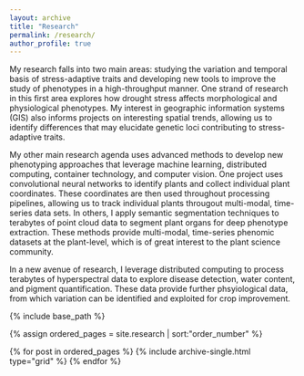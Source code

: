 ```yaml
---
layout: archive
title: "Research"
permalink: /research/
author_profile: true
---
```


My research falls into two main areas: studying the variation and temporal basis of stress-adaptive traits and developing new tools to improve the study of phenotypes in a high-throughput manner. One strand of research in this first area explores how drought stress affects morphological and physiological phenotypes. My interest in geographic information systems (GIS) also informs projects on interesting spatial trends, allowing us to identify differences that may elucidate genetic loci contributing to stress-adaptive traits.

My other main research agenda uses advanced methods to develop new phenotyping approaches that leverage machine learning, distributed computing, container technology, and computer vision. One project uses convolutional neural networks to identify plants and collect individual plant coordinates. These coordinates are then used throughout processing pipelines, allowing us to track individual plants througout multi-modal, time-series data sets. In others, I apply semantic segmentation techniques to terabytes of point cloud data to segment plant organs for deep phenotype extraction. These methods provide multi-modal, time-series phenomic datasets at the plant-level, which is of great interest to the plant science community.

In a new avenue of research, I leverage distributed computing to process terabytes of hyperspectral data to explore disease detection, water content, and pigment quantification. These data provide further phsyiological data, from which variation can be identified and exploited for crop improvement.

<nbsp>

{% include base_path %}

{% assign ordered_pages = site.research | sort:"order_number" %}

{% for post in ordered_pages %}
  {% include archive-single.html type="grid" %}
{% endfor %}